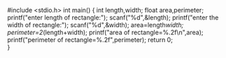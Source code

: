 #include <stdio.h>
int main() {
	int length,width;
	float area,perimeter;
	printf("enter length of rectangle:");
	scanf("%d",&length);
	printf("enter the width of rectangle:");
	scanf("%d",&width);
    area=length*width;
	perimeter=2*(length+width);
	printf("area of rectangle=%.2f\n",area);
	printf("perimeter of rectangle=%.2f",perimeter);
	return 0;	
}
